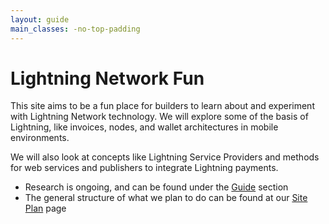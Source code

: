 ```yaml
---
layout: guide
main_classes: -no-top-padding
---
```



# Lightning Network Fun

This site aims to be a fun place for builders to learn about and experiment with Lightning Network technology. We will explore some of the basis of Lightning, like invoices, nodes, and wallet architectures in mobile environments.

We will also look at concepts like Lightning Service Providers and methods for web services and publishers to integrate Lightning payments.

- Research is ongoing, and can be found under the [Guide](/guide) section
- The general structure of what we plan to do can be found at our [Site Plan](/site-plan) page
